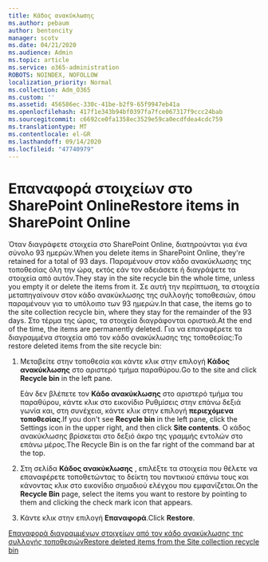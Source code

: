 ```yaml
---
title: Κάδος ανακύκλωσης
ms.author: pebaum
author: bentoncity
manager: scotv
ms.date: 04/21/2020
ms.audience: Admin
ms.topic: article
ms.service: o365-administration
ROBOTS: NOINDEX, NOFOLLOW
localization_priority: Normal
ms.collection: Adm_O365
ms.custom: ''
ms.assetid: 456586ec-330c-41be-b2f9-65f9947eb41a
ms.openlocfilehash: 417f1e343b94bf0397fa7fce067317f9ccc24bab
ms.sourcegitcommit: c6692ce0fa1358ec3529e59ca0ecdfdea4cdc759
ms.translationtype: MT
ms.contentlocale: el-GR
ms.lasthandoff: 09/14/2020
ms.locfileid: "47740979"
---
```

# <a name="restore-items-in-sharepoint-online"></a><span data-ttu-id="646b8-102">Επαναφορά στοιχείων στο SharePoint Online</span><span class="sxs-lookup"><span data-stu-id="646b8-102">Restore items in SharePoint Online</span></span>

<span data-ttu-id="646b8-103">Όταν διαγράφετε στοιχεία στο SharePoint Online, διατηρούνται για ένα σύνολο 93 ημερών.</span><span class="sxs-lookup"><span data-stu-id="646b8-103">When you delete items in SharePoint Online, they're retained for a total of 93 days.</span></span> <span data-ttu-id="646b8-104">Παραμένουν στον κάδο ανακύκλωσης της τοποθεσίας όλη την ώρα, εκτός εάν τον αδειάσετε ή διαγράψετε τα στοιχεία από αυτόν.</span><span class="sxs-lookup"><span data-stu-id="646b8-104">They stay in the site recycle bin the whole time, unless you empty it or delete the items from it.</span></span> <span data-ttu-id="646b8-105">Σε αυτή την περίπτωση, τα στοιχεία μεταπηγαίνουν στον κάδο ανακύκλωσης της συλλογής τοποθεσιών, όπου παραμένουν για το υπόλοιπο των 93 ημερών.</span><span class="sxs-lookup"><span data-stu-id="646b8-105">In that case, the items go to the site collection recycle bin, where they stay for the remainder of the 93 days.</span></span> <span data-ttu-id="646b8-106">Στο τέρμα της ώρας, τα στοιχεία διαγράφονται οριστικά.</span><span class="sxs-lookup"><span data-stu-id="646b8-106">At the end of the time, the items are permanently deleted.</span></span> <span data-ttu-id="646b8-107">Για να επαναφέρετε τα διαγραμμένα στοιχεία από τον κάδο ανακύκλωσης της τοποθεσίας:</span><span class="sxs-lookup"><span data-stu-id="646b8-107">To restore deleted items from the site recycle bin:</span></span>
  
1. <span data-ttu-id="646b8-108">Μεταβείτε στην τοποθεσία και κάντε κλικ στην επιλογή **Κάδος ανακύκλωσης** στο αριστερό τμήμα παραθύρου.</span><span class="sxs-lookup"><span data-stu-id="646b8-108">Go to the site and click **Recycle bin** in the left pane.</span></span> 
    
    <span data-ttu-id="646b8-109">Εάν δεν βλέπετε τον **Κάδο ανακύκλωσης** στο αριστερό τμήμα του παραθύρου, κάντε κλικ στο εικονίδιο Ρυθμίσεις στην επάνω δεξιά γωνία και, στη συνέχεια, κάντε κλικ στην επιλογή **περιεχόμενα τοποθεσίας**.</span><span class="sxs-lookup"><span data-stu-id="646b8-109">If you don't see **Recycle bin** in the left pane, click the Settings icon in the upper right, and then click **Site contents**.</span></span> <span data-ttu-id="646b8-110">Ο κάδος ανακύκλωσης βρίσκεται στο δεξιό άκρο της γραμμής εντολών στο επάνω μέρος.</span><span class="sxs-lookup"><span data-stu-id="646b8-110">The Recycle Bin is on the far right of the command bar at the top.</span></span>
    
2. <span data-ttu-id="646b8-111">Στη σελίδα **Κάδος ανακύκλωσης** , επιλέξτε τα στοιχεία που θέλετε να επαναφέρετε τοποθετώντας το δείκτη του ποντικιού επάνω τους και κάνοντας κλικ στο εικονίδιο σημαδιού ελέγχου που εμφανίζεται.</span><span class="sxs-lookup"><span data-stu-id="646b8-111">On the **Recycle Bin** page, select the items you want to restore by pointing to them and clicking the check mark icon that appears.</span></span> 
    
3. <span data-ttu-id="646b8-112">Κάντε κλικ στην επιλογή **Επαναφορά**.</span><span class="sxs-lookup"><span data-stu-id="646b8-112">Click **Restore**.</span></span>
    
[<span data-ttu-id="646b8-113">Επαναφορά διαγραμμένων στοιχείων από τον κάδο ανακύκλωσης της συλλογής τοποθεσιών</span><span class="sxs-lookup"><span data-stu-id="646b8-113">Restore deleted items from the Site collection recycle bin</span></span>](https://go.microsoft.com/fwlink/?linkid=866439)
  

